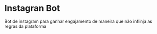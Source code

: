# Instagran Bot
Bot de instagram para ganhar engajamento de maneira que não inflinja as regras da plataforma
